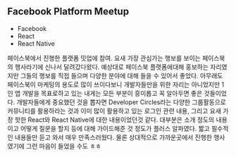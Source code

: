 ## Facebook Platform Meetup
+ Facebook
+ React
+ React Native

페이스북에서 진행한 플랫폼 밋업에 참여.
요새 가장 관심가는 행보를 보이는 페이스북의 행사라기에 신나서 달려갔다왔다.
예상대로 페이스북 플랫폼에대해 홍보하는 자리였지만 그들의 행보를 직접 들으며 다양한 분야에 대해 들을 수 있어서 좋았다.
아무래도 페이스북이 마케팅의 용도로 많이 쓰이다보니 개발자들만을 위한 자리는 아니었지만 1인 앱 개발을 목표로하고 있는 내게는 모든 부분이 흥미롭고 꼭 알아두면 좋은 것들이었다.
개발자들에게 중요했던 것을 뽑자면 Developer Circles라는 다양한 그룹활동으로 커뮤니티를 활용하라는 것과 이미 많이 활용하고 있는 로그인 관련 내용, 그리고 요새 가장 핫한 React와 React Native에 대한 내용이었던것 같다.
대부분은 소개 정도의 내용이고 어떻게 질문을 할지 등에 대해 가이드해준 것 정도가 플러스 알파였다.
짧고 필수적인 내용들만 듣고 와서 매우 만족스러웠다. 물론 상대적으로 가까운곳에서 진행한 행사였기에 그런 마음이 들었을 수도 ㅎㅎ
